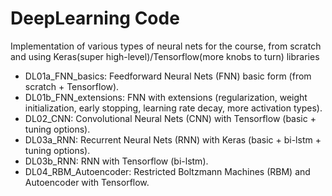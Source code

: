 # DeepLearning Code

Implementation of various types of neural nets for the course, from scratch and using Keras(super high-level)/Tensorflow(more knobs to turn) libraries

* DL01a_FNN_basics: Feedforward Neural Nets (FNN) basic form (from scratch + Tensorflow).
* DL01b_FNN_extensions: FNN with extensions (regularization, weight initialization, early stopping, learning rate decay, more activation types).
* DL02_CNN: Convolutional Neural Nets (CNN) with Tensorflow (basic + tuning options).
* DL03a_RNN: Recurrent Neural Nets (RNN) with Keras (basic + bi-lstm + tuning options).
* DL03b_RNN: RNN with Tensorflow (bi-lstm).
* DL04_RBM_Autoencoder: Restricted Boltzmann Machines (RBM) and Autoencoder with Tensorflow.
